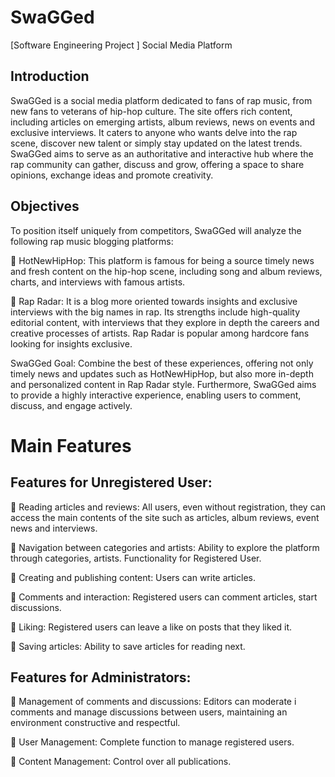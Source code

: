 # SwaGGed
[Software Engineering Project ] Social Media Platform

## Introduction

SwaGGed is a social media platform dedicated to fans of
rap music, from new fans to veterans of hip-hop culture. The site offers
rich content, including articles on emerging artists, album reviews,
news on events and exclusive interviews. It caters to anyone who wants
delve into the rap scene, discover new talent or simply stay
updated on the latest trends. SwaGGed aims to serve as an authoritative
and interactive hub where the rap community can gather,
discuss and grow, offering a space to share opinions,
exchange ideas and promote creativity.

## Objectives

To position itself uniquely from competitors, SwaGGed will analyze
the following rap music blogging platforms:

 HotNewHipHop: This platform is famous for being a source
timely news and fresh content on the hip-hop scene,
including song and album reviews, charts, and interviews with
famous artists.

 Rap Radar: It is a blog more oriented towards insights and
exclusive interviews with the big names in rap. Its strengths
include high-quality editorial content, with interviews that
they explore in depth the careers and creative processes of artists. Rap
Radar is popular among hardcore fans looking for insights
exclusive.

SwaGGed Goal: Combine the best of these experiences,
offering not only timely news and updates such as
HotNewHipHop, but also more in-depth and personalized content in
Rap Radar style. Furthermore, SwaGGed aims to provide a highly
interactive experience, enabling users to comment, discuss, and engage actively.

# Main Features

## Features for Unregistered User:

 Reading articles and reviews: All users, even without
registration, they can access the main contents of the site such as
articles, album reviews, event news and interviews.

 Navigation between categories and artists: Ability to explore the
platform through categories, artists.
Functionality for Registered User.

 Creating and publishing content: Users can write
articles.

 Comments and interaction: Registered users can comment
articles, start discussions.

 Liking: Registered users can leave a like on posts that
they liked it.

 Saving articles: Ability to save articles for reading
next.

## Features for Administrators:

 Management of comments and discussions: Editors can moderate i
comments and manage discussions between users, maintaining an environment
constructive and respectful.

 User Management: Complete function to manage registered users.

 Content Management: Control over all publications.



